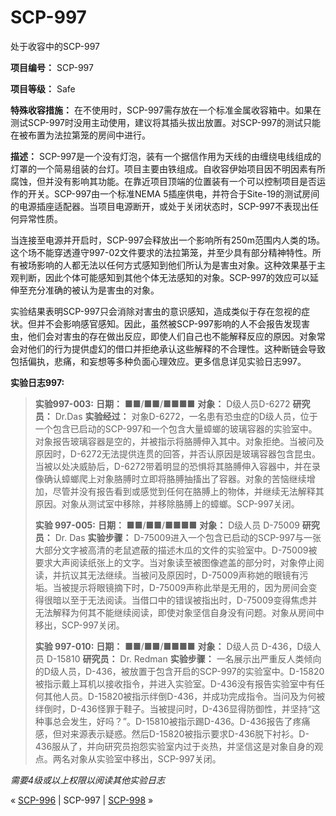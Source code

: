 # SCP-997
                        




处于收容中的SCP-997



**项目编号：** SCP-997

**项目等级：** Safe

**特殊收容措施：** 在不使用时，SCP-997需存放在一个标准金属收容箱中。如果在测试SCP-997时没用主动使用，建议将其插头拔出放置。对SCP-997的测试只能在被布置为法拉第笼的房间中进行。

**描述：** SCP-997是一个没有灯泡，装有一个据信作用为天线的由缠绕电线组成的灯罩的一个简易组装的台灯。项目主要由铁组成。自收容伊始项目因不明因素有所腐蚀，但并没有影响其功能。在靠近项目顶端的位置装有一个可以控制项目是否运作的开关。SCP-997由一个标准NEMA 5插座供电，并符合于Site-19的测试房间的电源插座适配器。当项目电源断开，或处于关闭状态时，SCP-997不表现出任何异常性质。

当连接至电源并开启时，SCP-997会释放出一个影响所有250m范围内人类的场。这个场不能穿透遵守997-02文件要求的法拉第笼，并至少具有部分精神特性。所有被场影响的人都无法以任何方式感知到他们所认为是害虫对象。这种效果基于主观判断，因此个体可能感知到其他个体无法感知的对象。SCP-997的效应可以延伸至充分准确的被认为是害虫的对象。

实验结果表明SCP-997只会消除对害虫的意识感知，造成类似于存在忽视的症状。但并不会影响感官感知。因此，虽然被SCP-997影响的人不会报告发现害虫，他们会对害虫的存在做出反应，即使人们自己也不能解释反应的原因。对象常会对他们的行为提供虚幻的借口并拒绝承认这些解释的不合理性。这种断链会导致包括偏执，悲痛，和妄想等多种负面心理效应。更多信息详见实验日志997。

**实验日志997:** 


> **实验997-003:** 
**日期：** ■■/■■/■■■■
**对象：** D级人员D-6272
**研究员：** Dr.Das
**实验经过：** 对象D-6272，一名患有恐虫症的D级人员，位于一个包含已启动的SCP-997和一个包含大量蟑螂的玻璃容器的实验室中。对象报告玻璃容器是空的，并被指示将胳膊伸入其中。对象拒绝。当被问及原因时，D-6272无法提供连贯的回答，并否认原因是玻璃容器包含昆虫。当被以处决威胁后，D-6272带着明显的恐惧将其胳膊伸入容器中，并在录像确认蟑螂爬上对象胳膊时立即将胳膊抽搐出了容器。对象的苦恼继续增加，尽管并没有报告看到或感觉到任何在胳膊上的物体，并继续无法解释其原因。对象从测试室中移除，并移除胳膊上的蟑螂。SCP-997关闭。
> 
> **实验 997-005:** 
**日期：** ■■/■■/■■■■
**对象：** D级人员 D-75009
**研究员：** Dr. Das
**实验步骤：** D-75009进入一个包含已启动的SCP-997与一张大部分文字被高清的老鼠遮蔽的描述木瓜的文件的实验室中。D-75009被要求大声阅读纸张上的文字。当对象读至被图像遮盖的部分时，对象停止阅读，并抗议其无法继续。当被问及原因时，D-75009声称她的眼镜有污垢。当被提示将眼镜摘下时，D-75009声称此举是无用的，因为房间会变得很暗以至于无法阅读。当借口中的错误被指出时，D-75009变得焦虑并无法解释为何其不能继续阅读，即使对象坚信自身没有问题。对象从房间中移出，SCP-997关闭。
> 
> **实验 997-010:** 
**日期：** ■■/■■/■■■■
**对象：** D级人员 D-436，D级人员 D-15810
**研究员：** Dr. Redman
**实验步骤：** 一名展示出严重反人类倾向的D级人员，D-436，被放置于包含开启的SCP-997的实验室中。D-15820被指示戴上耳机以接收指令，并进入实验室。D-436没有报告实验室中有任何其他人员。D-15820被指示绊倒D-436，并成功完成指令。当问及为何被绊倒时，D-436怪罪于鞋子。当被提问时，D-436显得防御性，并坚持“这种事总会发生，好吗？”。D-15810被指示踢D-436。D-436报告了疼痛感，但对来源表示疑惑。然后D-15820被指示要求D-436脱下衬衫。D-436服从了，并向研究员抱怨实验室内过于炎热，并坚信这是对象自身的观点。两名对象从实验室中移出，SCP-997关闭。
> 

*需要4级或以上权限以阅读其他实验日志* 



« [SCP-996](/scp-996) | SCP-997 | [SCP-998](/scp-998) »





                    